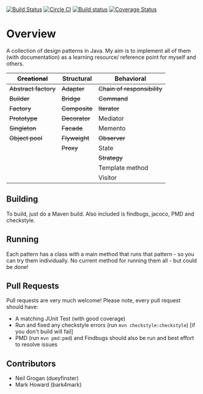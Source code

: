 [![Build Status](https://travis-ci.org/dueyfinster/DesignPatterns.png)](https://travis-ci.org/dueyfinster/DesignPatterns)
[![Circle CI](https://circleci.com/gh/dueyfinster/DesignPatterns.svg?style=svg)](https://circleci.com/gh/dueyfinster/DesignPatterns)
[![Build status](https://ci.appveyor.com/api/projects/status/ael2iylv4arw5hwt?svg=true)](https://ci.appveyor.com/project/dueyfinster/designpatterns)
[![Coverage Status](https://coveralls.io/repos/dueyfinster/DesignPatterns/badge.png)](https://coveralls.io/r/dueyfinster/DesignPatterns)

# Overview 
A collection of design patterns in Java. 
My aim is to implement all of them (with documentation) as a learning resource/ reference point for myself and others.

| ~~Creational~~  		| Structural 	| Behavioral 					|
| ------------- 		| ------------- | ------------- 				|
| ~~Abstract factory~~  | ~~Adapter~~  	| ~~Chain of responsibility~~	|
| ~~Builder~~  			| ~~Bridge~~  	| ~~Command~~ 					|
| ~~Factory~~  			| ~~Composite~~ | ~~Iterator~~  				|
| ~~Prototype~~  		| ~~Decorator~~ | Mediator  					|
| ~~Singleton~~  		| ~~Facade~~  	| Memento  						|
| ~~Object pool~~  		| ~~Flyweight~~ | ~~Observer~~  				|
| 						| ~~Proxy~~  	| State  						|
| 						| 				| ~~Strategy~~  				|
| 						| 				| Template method  				|
| 						| 				| Visitor  						|

## Building
To build, just do a Maven build. Also included is findbugs, jacoco, PMD and checkstyle.

## Running 
Each pattern has a class with a main method that runs that pattern - so you can try them individually. No current method for running them all - but could be done!

## Pull Requests 
Pull requests are very much welcome! Please note, every pull request should have:

* A matching JUnit Test (with good coverage)
* Run and fixed any checkstyle errors (run `mvn checkstyle:checkstyle`) [if you don't build will fail]
* PMD (run `mvn pmd:pmd`) and Findbugs should also be run and best effort to resolve issues

## Contributors
* Neil Grogan (dueyfinster)
* Mark Howard (bark4mark)
